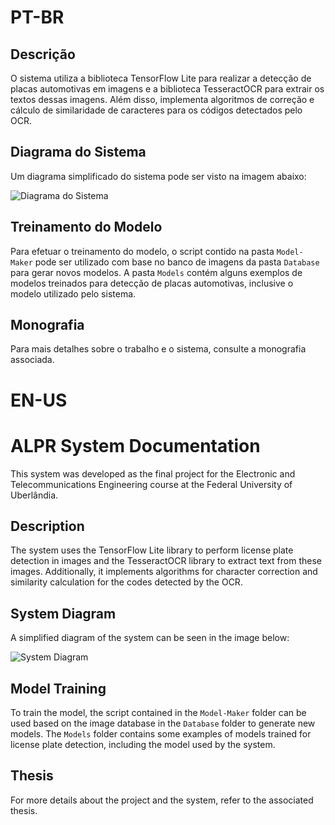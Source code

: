 # PT-BR
## Descrição

O sistema utiliza a biblioteca TensorFlow Lite para realizar a detecção de placas automotivas em imagens e a biblioteca TesseractOCR para extrair os textos dessas imagens. Além disso, implementa algoritmos de correção e cálculo de similaridade de caracteres para os códigos detectados pelo OCR.

## Diagrama do Sistema

Um diagrama simplificado do sistema pode ser visto na imagem abaixo:

![Diagrama do Sistema](https://github.com/hiagohsantos/ALPR/assets/98746083/f8004874-d71d-4619-ac37-4ba9a8c88082)

## Treinamento do Modelo

Para efetuar o treinamento do modelo, o script contido na pasta `Model-Maker` pode ser utilizado com base no banco de imagens da pasta `Database` para gerar novos modelos. A pasta `Models` contém alguns exemplos de modelos treinados para detecção de placas automotivas, inclusive o modelo utilizado pelo sistema.

## Monografia

Para mais detalhes sobre o trabalho e o sistema, consulte a monografia associada.
# EN-US
# ALPR System Documentation

This system was developed as the final project for the Electronic and Telecommunications Engineering course at the Federal University of Uberlândia.

## Description

The system uses the TensorFlow Lite library to perform license plate detection in images and the TesseractOCR library to extract text from these images. Additionally, it implements algorithms for character correction and similarity calculation for the codes detected by the OCR.

## System Diagram

A simplified diagram of the system can be seen in the image below:

![System Diagram](https://github.com/hiagohsantos/ALPR/assets/98746083/f8004874-d71d-4619-ac37-4ba9a8c88082)

## Model Training

To train the model, the script contained in the `Model-Maker` folder can be used based on the image database in the `Database` folder to generate new models. The `Models` folder contains some examples of models trained for license plate detection, including the model used by the system.

## Thesis

For more details about the project and the system, refer to the associated thesis.
